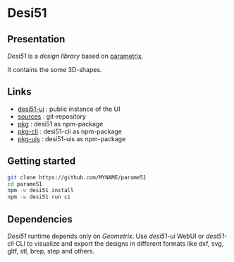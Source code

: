 Desi51
===================


Presentation
------------

*Desi51* is a *design library* based on [parametrix](https://charlyoleg2.github.io/parametrix/).

It contains the some 3D-shapes.


Links
-----

- [desi51-ui](https://MYNAME.github.io/parame51/) : public instance of the UI
- [sources](https://github.com/MYNAME/parame51) : git-repository
- [pkg](https://www.npmjs.com/package/desi51) : desi51 as npm-package
- [pkg-cli](https://www.npmjs.com/package/desi51-cli) : desi51-cli as npm-package
- [pkg-uis](https://www.npmjs.com/package/desi51-uis) : desi51-uis as npm-package


Getting started
---------------

```bash
git clone https://github.com/MYNAME/parame51
cd parame51
npm -w desi51 install
npm -w desi51 run ci
```

Dependencies
------------

*Desi51* runtime depends only on *Geometrix*. Use *desi51-ui* WebUI or *desi51-cli* CLI to visualize and export the designs in different formats like dxf, svg, gltf, stl, brep, step and others.

